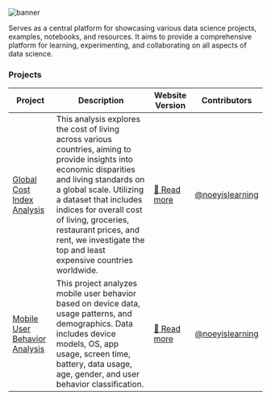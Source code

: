![banner](https://i.imgur.com/iZEcN8s.png)

Serves as a central platform for showcasing various data science projects, examples, notebooks, and resources. It aims to provide a comprehensive platform for learning, experimenting, and collaborating on all aspects of data science.

### Projects

| Project | Description | Website Version | Contributors |
| --- | --- | --- | --- |
| [Global Cost Index Analysis](https://github.com/aelluminate/global-cost-index-analysis) | This analysis explores the cost of living across various countries, aiming to provide insights into economic disparities and living standards on a global scale. Utilizing a dataset that includes indices for overall cost of living, groceries, restaurant prices, and rent, we investigate the top and least expensive countries worldwide. | [🔗 Read more](https://learn.aelluminate.com/projects/data-science/projects/global-cost-index-analysis) | [@noeyislearning](https://github.com/noeyislearning) | 
| [Mobile User Behavior Analysis](https://github.com/aelluminate/mobile-user-behavior-analysis) | This project analyzes mobile user behavior based on device data, usage patterns, and demographics. Data includes device models, OS, app usage, screen time, battery, data usage, age, gender, and user behavior classification. | [🔗 Read more](https://learn.aelluminate.com/projects/data-science/projects/mobile-user-behavior-analysis) | [@noeyislearning](https://github.com/noeyislearning) | 